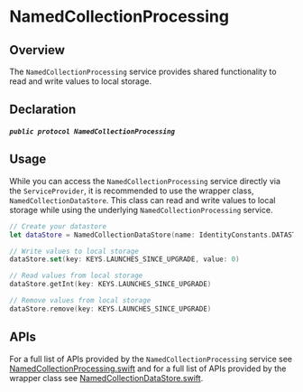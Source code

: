 # NamedCollectionProcessing

## Overview

The `NamedCollectionProcessing` service provides shared functionality to read and write values to local storage.

## Declaration

##### `public protocol NamedCollectionProcessing`

## Usage

While you can access the `NamedCollectionProcessing` service directly via the `ServiceProvider`, it is recommended to use the wrapper class, `NamedCollectionDataStore`. This class can read and write values to local storage while using the underlying `NamedCollectionProcessing` service.

```swift
// Create your datastore
let dataStore = NamedCollectionDataStore(name: IdentityConstants.DATASTORE_NAME)

// Write values to local storage
dataStore.set(key: KEYS.LAUNCHES_SINCE_UPGRADE, value: 0)

// Read values from local storage
dataStore.getInt(key: KEYS.LAUNCHES_SINCE_UPGRADE)

// Remove values from local storage
dataStore.remove(key: KEYS.LAUNCHES_SINCE_UPGRADE)
```

## APIs

For a full list of APIs provided by the `NamedCollectionProcessing` service see [NamedCollectionProcessing.swift](https://github.com/adobe/aepsdk-core-ios/blob/main/AEPServices/Sources/storage/NamedCollectionProcessing.swift) and for a full list of APIs provided by the wrapper class see [NamedCollectionDataStore.swift](https://github.com/adobe/aepsdk-core-ios/blob/main/AEPServices/Sources/storage/NamedCollectionDataStore.swift).
